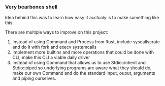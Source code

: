 ### Very bearbones shell

Idea behind this was to learn how easy it acctualy is to make something like this

There are multiple ways to improve on this project:

1. Instead of using Command and Process from Rust, include syscallscrate and do it with fork and execv systemcalls
2. Implement more builtins and more operations that could be done with CLI, make this CLI a viable daily driver
3. Instead of using Command that allows us to use Stdio::inherit and Stdio::piped so underlying programs are aware what they should do, make our own Command and do the
standard input, ouput, arguments and piping ourselves.
